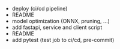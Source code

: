 - deploy (ci/cd pipeline)
- README
- model optimization (ONNX, pruning, ...)
- add fastapi, service and client script
- README
- add pytest (test job to ci/cd, pre-commit)